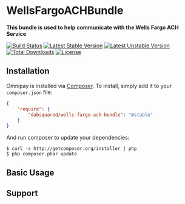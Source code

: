 # WellsFargoACHBundle

**This bundle is used to help communicate with the Wells Fargo ACH Service**

[![Build Status](https://travis-ci.org/DABSquared/wells-fargo-ach-bundle.svg?branch=master)](https://travis-ci.org/dabsquared/wells-fargo-ach-bundle)
[![Latest Stable Version](https://poser.pugx.org/dabsquared/wells-fargo-ach-bundle/v/stable.svg)](https://packagist.org/packages/dabsquared/wells-fargo-ach-bundle)
[![Latest Unstable Version](https://poser.pugx.org/dabsquared/wells-fargo-ach-bundle/v/unstable.svg)](https://packagist.org/packages/dabsquared/wells-fargo-ach-bundle)
[![Total Downloads](https://poser.pugx.org/dabsquared/wells-fargo-ach-bundle/downloads.svg)](https://packagist.org/packages/dabsquared/wells-fargo-ach-bundle)
[![License](https://poser.pugx.org/dabsquared/wells-fargo-ach-bundle/license.svg)](https://packagist.org/packages/dabsquared/wells-fargo-ach-bundle)


## Installation

Omnipay is installed via [Composer](http://getcomposer.org/). To install, simply add it
to your `composer.json` file:

```json
{
    "require": {
        "dabsquared/wells-fargo-ach-bundle": "@stable"
    }
}
```

And run composer to update your dependencies:

    $ curl -s http://getcomposer.org/installer | php
    $ php composer.phar update

## Basic Usage


## Support

